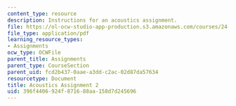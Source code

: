 ```yaml
---
content_type: resource
description: Instructions for an acoustics assignment.
file: https://ol-ocw-studio-app-production.s3.amazonaws.com/courses/24-910-topics-in-linguistic-theory-laboratory-phonology-spring-2007/396f4406924f871688aa158d7d245696_acoustics.pdf
file_type: application/pdf
learning_resource_types:
- Assignments
ocw_type: OCWFile
parent_title: Assignments
parent_type: CourseSection
parent_uid: fcd2b437-0aae-a3dd-c2ac-02d87da57634
resourcetype: Document
title: Acoustics Assignment 2
uid: 396f4406-924f-8716-88aa-158d7d245696
---
```

